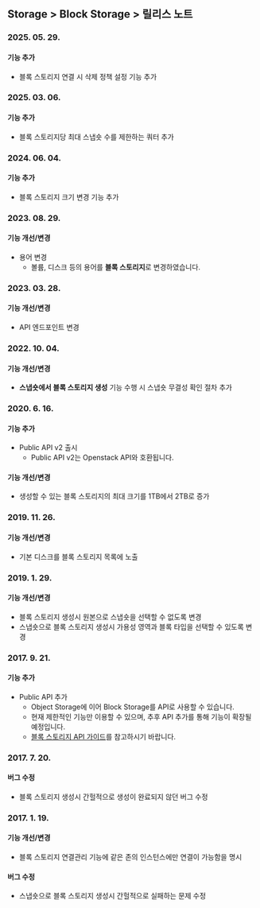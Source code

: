 ## Storage > Block Storage > 릴리스 노트

### 2025. 05. 29.

#### 기능 추가

* 블록 스토리지 연결 시 삭제 정책 설정 기능 추가

### 2025. 03. 06.

#### 기능 추가

* 블록 스토리지당 최대 스냅숏 수를 제한하는 쿼터 추가

### 2024. 06. 04.

#### 기능 추가

* 블록 스토리지 크기 변경 기능 추가

### 2023. 08. 29.

#### 기능 개선/변경

* 용어 변경
    * 볼륨, 디스크 등의 용어를 **블록 스토리지**로 변경하였습니다.

### 2023. 03. 28.

#### 기능 개선/변경

* API 엔드포인트 변경

### 2022. 10. 04.

#### 기능 개선/변경

* **스냅숏에서 블록 스토리지 생성** 기능 수행 시 스냅숏 무결성 확인 절차 추가

### 2020. 6. 16.

#### 기능 추가

* Public API v2 출시
    * Public API v2는 Openstack API와 호환됩니다.

#### 기능 개선/변경

* 생성할 수 있는 블록 스토리지의 최대 크기를 1TB에서 2TB로 증가

### 2019. 11. 26.

#### 기능 개선/변경

* 기본 디스크를 블록 스토리지 목록에 노출

### 2019. 1. 29.

#### 기능 개선/변경

* 블록 스토리지 생성시 원본으로 스냅숏을 선택할 수 없도록 변경
* 스냅숏으로 블록 스토리지 생성시 가용성 영역과 블록 타입을 선택할 수 있도록 변경

### 2017. 9. 21.

#### 기능 추가

* Public API 추가
    * Object Storage에 이어 Block Storage를 API로 사용할 수 있습니다.
    * 현재 제한적인 기능만 이용할 수 있으며, 추후 API 추가를 통해 기능이 확장될 예정입니다.
    * [블록 스토리지 API 가이드](/Storage/Block%20Storage/ko/api-guide/)를 참고하시기 바랍니다.

### 2017. 7. 20.

#### 버그 수정

* 블록 스토리지 생성시 간헐적으로 생성이 완료되지 않던 버그 수정

### 2017. 1. 19.

#### 기능 개선/변경

* 블록 스토리지 연결관리 기능에 같은 존의 인스턴스에만 연결이 가능함을 명시

#### 버그 수정

* 스냅숏으로 블록 스토리지 생성시 간헐적으로 실패하는 문제 수정
